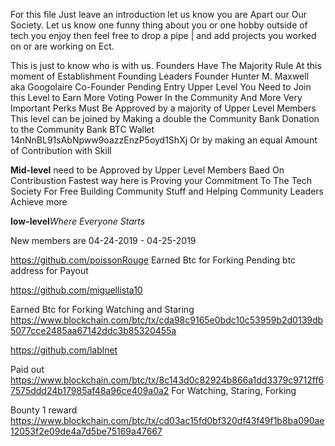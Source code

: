 For this file Just leave an introduction let us know you are Apart our Our Society. Let us know one funny thing about you or 
one hobby outside of tech you enjoy then feel free to drop a pipe | and add projects you worked on or are working on Ect.

This is just to know who is with us. 
Founders Have The Majority Rule At this moment of Establishment 
Founding Leaders
Founder Hunter M. Maxwell aka Googolaire
Co-Founder Pending Entry
Upper Level You Need to Join this Level to Earn More Voting Power In the Community And More Very Important Perks Must Be Approved by a majority of Upper Level Members
This level can be joined by Making a double the Community Bank Donation to the Community Bank 
BTC Wallet 14nNnBL91sAbNpww9oazzEnzP5oyd1ShXj
Or by making an equal Amount of Contribution with Skill 

<strong>Mid-level</strong> need to be Approved by Upper Level Members Baed On Contribustion Fastest way here is Proving your Commitment To The Tech Society For Free Building Community Stuff and Helping Community Leaders Achieve more

<strong>low-level</strong><em>Where Everyone Starts</em>

New members are 04-24-2019 - 04-25-2019

https://github.com/poissonRouge 
Earned Btc for Forking Pending btc address for Payout

https://github.com/miguellista10

Earned Btc for Forking Watching and Staring https://www.blockchain.com/btc/tx/cda98c9165e0bdc10c53959b2d0139db5077cce2485aa67142ddc3b85320455a


https://github.com/lablnet

Paid out https://www.blockchain.com/btc/tx/8c143d0c82924b866a1dd3379c9712ff67575ddd24b17985af48a96ce409a0a2
For Watching, Staring, Forking

Bounty 1 reward https://www.blockchain.com/btc/tx/cd03ac15fd0bf320df43f49f1b8ba090ae12053f2e09de4a7d5be75169a47667


